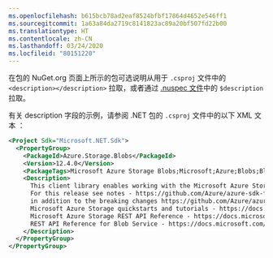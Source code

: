 ```yaml
---
ms.openlocfilehash: b615bcb78ad2eaf8524bfbf17864d4652e546ff1
ms.sourcegitcommit: 1a63a84da2719c8141823ac89a20bf507fd22b00
ms.translationtype: HT
ms.contentlocale: zh-CN
ms.lasthandoff: 03/24/2020
ms.locfileid: "80151220"
---
```

在包的 NuGet.org 页面上所示的包可选说明从用于 `.csproj` 文件中的 `<description></description>` 拉取，或者通过 [.nuspec 文件](../../reference/nuspec.md)中的 `$description` 拉取。

有关 description 字段的示例，请参阅 .NET 包的 `.csproj` 文件中的以下 XML 文本  ：

```xml
<Project Sdk="Microsoft.NET.Sdk">
  <PropertyGroup>
    <PackageId>Azure.Storage.Blobs</PackageId>
    <Version>12.4.0</Version>
    <PackageTags>Microsoft Azure Storage Blobs;Microsoft;Azure;Blobs;Blob;Storage;StorageScalable</PackageTags>
    <Description>
      This client library enables working with the Microsoft Azure Storage Blob service for storing binary and text data.
      For this release see notes - https://github.com/Azure/azure-sdk-for-net/blob/master/sdk/storage/Azure.Storage.Blobs/README.md and https://github.com/Azure/azure-sdk-for-net/blob/master/sdk/storage/Azure.Storage.Blobs/CHANGELOG.md
      in addition to the breaking changes https://github.com/Azure/azure-sdk-for-net/blob/master/sdk/storage/Azure.Storage.Blobs/BreakingChanges.txt
      Microsoft Azure Storage quickstarts and tutorials - https://docs.microsoft.com/en-us/azure/storage/
      Microsoft Azure Storage REST API Reference - https://docs.microsoft.com/en-us/rest/api/storageservices/
      REST API Reference for Blob Service - https://docs.microsoft.com/en-us/rest/api/storageservices/blob-service-rest-api
    </Description>
  </PropertyGroup>
</PropertyGroup>
```
